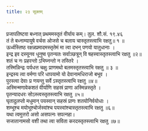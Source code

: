 ```yaml
---
title: २३ सूक्तम्

---
```

प्रजापतिष्टवा बध्नात् प्रथममस्तृतं वीर्याय कम्। तुल. शौ.सं. १९.४६  
तं ते बध्नाम्यायुषे वर्चस ओजसे च बलाय चास्तृतस्त्वाभि रक्षतु॥ १ ॥  
ऊर्ध्वस्तिष्ठ रक्षन्नप्रमादमस्तृतेमं मा त्वा दभन् पणयो यातुधानाः ।  
इन्द्र इव दस्यूनव धूनुष्व पृतन्यतः सर्वाञ्छत्रून् वि षहस्वास्तृतस्त्वाभि रक्षतु ॥२॥  
शतं च नः प्रहरन्तो ऽभिघ्नन्तो न तस्तिरे ।  
तस्मिन्निन्द्रः पर्यधत्त चक्षुः प्राणमथो बलमस्तृतस्त्वाभि रक्षतु ॥ ३ ॥  
इन्द्रस्य त्वा वर्मणा परि धापयामो यो देवानामधिराजो बभूव ।  
पुरस्त्वा देवाः प्र णयन्तु सर्वे ऽस्तृतस्त्वाभि रक्षतु ॥४॥  
अस्मिन्मणावेकशतं वीर्याणि सहस्रं प्राणा अस्मिन्नस्तृते ।  
पृतन्यादधरः सोऽस्त्वस्तृतस्त्वाभि रक्षतु ॥५॥  
घृतादुलप्तो मधुमान् पयस्वान् सहस्रं प्राणः शतयोनिर्वयोधाः ।  
शम्भूश्च मयोभूश्चोर्जस्वांश्च पयस्वांश्चास्तृतस्त्वाभि रक्षतु ॥६॥  
यथा त्वमुत्तरो असो असपत्नः सपत्नहा।  
सजातानामसो वशी तथा त्वा सविता करदस्तृतस्त्वाभि रक्षतु ॥७॥  
  